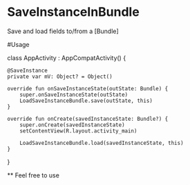 # SaveInstanceInBundle
Save and load fields to/from a [Bundle]

#Usage

   class AppActivity : AppCompatActivity() {
  
    @SaveInstance
    private var mV: Object? = Object()

    override fun onSaveInstanceState(outState: Bundle) {
        super.onSaveInstanceState(outState)
        LoadSaveInstanceBundle.save(outState, this)
    }

    override fun onCreate(savedInstanceState: Bundle?) {
        super.onCreate(savedInstanceState)
        setContentView(R.layout.activity_main)

        LoadSaveInstanceBundle.load(savedInstanceState, this)
    }

  }
  
  ** Feel free to use
